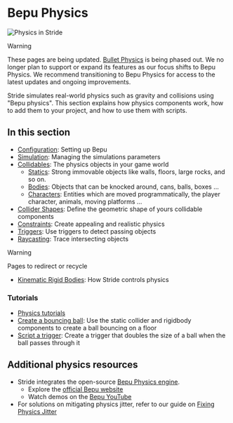 # Bepu Physics

![Physics in Stride](media/physics-index-physics-in-stride.png)

> [!WARNING]
> These pages are being updated. [Bullet Physics](../physics-bullet/index.md) is being phased out. We no longer plan to support or expand its features as our focus shifts to Bepu Physics. We recommend transitioning to Bepu Physics for access to the latest updates and ongoing improvements.

Stride simulates real-world physics such as gravity and collisions using "Bepu physics".
This section explains how physics components work, how to add them to your project, and how to use them with scripts.

## In this section

* [Configuration](configuration.md): Setting up Bepu
* [Simulation](simulation.md): Managing the simulations parameters
* [Collidables](colliders.md): The physics objects in your game world
    * [Statics](static-colliders.md): Strong immovable objects like walls, floors, large rocks, and so on.
    * [Bodies](rigid-bodies.md): Objects that can be knocked around, cans, balls, boxes ...
    * [Characters](characters.md): Entities which are moved programmatically, the player character, animals, moving platforms ...
* [Collider Shapes](collider-shapes.md): Define the geometric shape of yours collidable components
* [Constraints](constraints.md): Create appealing and realistic physics
* [Triggers](triggers.md): Use triggers to detect passing objects
* [Raycasting](raycasting.md): Trace intersecting objects

> [!WARNING]
> Pages to redirect or recycle
* [Kinematic Rigid Bodies](kinematic-rigid-bodies.md): How Stride controls physics

### Tutorials

* [Physics tutorials](tutorials.md)
* [Create a bouncing ball](create-a-bouncing-ball.md): Use the static collider and rigidbody components to create a ball bouncing on a floor
* [Script a trigger](script-a-trigger.md): Create a trigger that doubles the size of a ball when the ball passes through it

## Additional physics resources

- Stride integrates the open-source [Bepu Physics engine](https://github.com/bepu/bepuphysics2). 
   - Explore the [official Bepu website](https://www.bepuentertainment.com/)
   - Watch demos on the [Bepu YouTube](https://www.youtube.com/@bepu)
- For solutions on mitigating physics jitter, refer to our guide on [Fixing Physics Jitter](fix-physics-jitter.md)